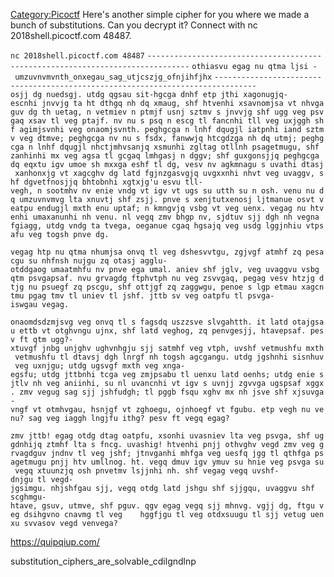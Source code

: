 [Category:Picoctf](/Category:Picoctf "wikilink") Here's another simple
cipher for you where we made a bunch of substitutions. Can you decrypt
it? Connect with nc 2018shell.picoctf.com 48487.

`nc 2018shell.picoctf.com 48487`
`-------------------------------------------------------------------------------`
`othiasvu egag nu qtma ljsi - umzuvnvmvnth_onxegau_sag_utjcszjg_ofnjihfjhx`
`-------------------------------------------------------------------------------`
`osjj dg nuedsgj. utdg qgsau sit-hgcga dnhf etp jthi xagonugjq-escnhi jnvvjg ta ht dthgq nh dq xmaug, shf htvenhi xsavnomjsa vt nhvgaguv dg th uetag, n vetmiev n ptmjf usnj sztmv s jnvvjg shf ugg veg psvgaq xsav tl veg ptajf. nv nu s psq n escg tl fancnhi tll veg uxjggh shf agimjsvnhi veg onaomjsvnth. peghgcga n lnhf dqugjl iatpnhi iand sztmv veg dtmve; peghgcga nv nu s fsdx, fanwwjq htcgdzga nh dq utmj; peghgcga n lnhf dqugjl nhctjmhvsanjq xsmunhi zgltag otllnh psagetmugu, shf zanhinhi mx veg agsa tl gcgaq lmhgasj n dggv; shf guxgonsjjq peghgcga dq eqxtu igv umoe sh mxxga eshf tl dg, vesv nv agkmnagu s uvathi dtasj xanhonxjg vt xagcghv dg latd fgjnzgasvgjq uvgxxnhi nhvt veg uvaggv, shf dgvetfnosjjq bhtobnhi xgtxjg'u esvu tll-vegh, n sootmhv nv enie vndg vt igv vt ugs su utth su n osh. venu nu dq umzuvnvmvg lta xnuvtj shf zsjj. pnve s xenjtutxenosj ljtmanue osvt veatpu endugjl mxth enu uptaf; n kmngvjq vsbg vt veg uenx. vegag nu htvenhi umaxanunhi nh venu. nl vegq zmv bhgp nv, sjdtuv sjj dgh nh vegna fgiagg, utdg vndg ta tvega, oeganue cgaq hgsajq veg usdg lggjnhiu vtpsafu veg togsh pnve dg.`

`vegag htp nu qtma nhumjsa onvq tl veg dshesvvtgu, zgjvgf atmhf zq pesacgu su nhfnsh nujgu zq otasj agglu-otddgaog umaatmhfu nv pnve ega umal. aniev shf jglv, veg uvaggvu vsbg qtm psvgapsaf. nvu grvagdg ftphvtph nu veg zsvvgaq, pegag vesv htzjg dtjg nu psuegf zq pscgu, shf ottjgf zq zaggwgu, penoe s lgp etmau xagcntmu pgag tmv tl uniev tl jshf. jttb sv veg oatpfu tl psvga-iswgau vegag.`

`onaomdsdzmjsvg veg onvq tl s fagsdq uszzsve slvgahtth. it latd otajgsau ettb vt otghvngu ujnx, shf latd veghog, zq penvgesjj, htavepsaf. pesv ft qtm ugg?-xtuvgf jnbg unjghv ughvnhgju sjj satmhf veg vtph, uvshf vetmushfu mxth vetmushfu tl dtavsj dgh lnrgf nh togsh agcgangu. utdg jgshnhi sisnhuv veg uxnjgu; utdg ugsvgf mxth veg xnga-egsfu; utdg jttbnhi tcga veg zmjpsabu tl uenxu latd oenhs; utdg enie sjtlv nh veg aniinhi, su nl uvancnhi vt igv s uvnjj zgvvga ugspsaf xggx. zmv vegug sag sjj jshfudgh; tl pggb fsqu xghv mx nh jsve shf xjsuvga-vngf vt otmhvgau, hsnjgf vt zghoegu, ojnhoegf vt fgubu. etp vegh nu venu? sag veg iaggh lngjfu ithg? pesv ft vegq egag?`

`zmv jttb! egag otdg dtag oatpfu, xsonhi uvasniev lta veg psvga, shf uggdnhijq ztmhf lta s fncg. uvashig! htvenhi pnjj othvghv vegd zmv veg grvagdguv jndnv tl veg jshf; jtnvganhi mhfga veg uesfq jgg tl qthfga psagetmugu pnjj htv umllnog. ht. vegq dmuv igv ymuv su hnie veg psvga su vegq xtuunzjq osh pnvetmv lsjjnhi nh. shf vegag vegq uvshf-dnjgu tl vegd-jgsimgu. nhjshfgau sjj, vegq otdg latd jshgu shf sjjgqu, uvaggvu shf  scghmgu-htave, gsuv, utmve, shf pguv. qgv egag vegq sjj mhnvg. vgjj dg, ftgu veg dsihgvno cnavmg tl veg    hggfjgu tl veg otdxsuugu tl sjj vetug uenxu svvasov vegd venvega?`

<https://quipqiup.com/>

substitution_ciphers_are_solvable_cdilgndlnp